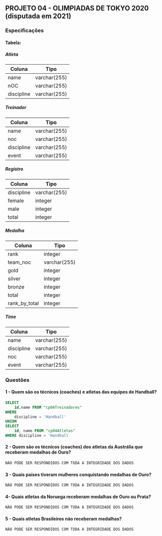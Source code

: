 ## PROJETO 04 - OLIMPIADAS DE TOKYO 2020 (disputada em 2021)

### Especificações

#### Tabela:

##### Atleta

| Coluna     | Tipo         |
| ---------- | ------------ |
| name       | varchar(255) |
| nOC        | varchar(255) |
| discipline | varchar(255) |

##### Treinador

| Coluna     | Tipo         |
| ---------- | ------------ |
| name       | varchar(255) |
| noc        | varchar(255) |
| discipline | varchar(255) |
| event      | varchar(255) |

##### Registro

| Coluna     | Tipo         |
| ---------- | ------------ |
| discipline | varchar(255) |
| female     | integer      |
| male       | integer      |
| total      | integer      |

##### Medalha

| Coluna        | Tipo         |
| ------------- | ------------ |
| rank          | integer      |
| team_noc      | varchar(255) |
| gold          | integer      |
| silver        | integer      |
| bronze        | integer      |
| total         | integer      |
| rank_by_total | integer      |

##### Time

| Coluna     | Tipo         |
| ---------- | ------------ |
| name       | varchar(255) |
| discipline | varchar(255) |
| noc        | varchar(255) |
| event      | varchar(255) |

### Questões

#### 1 - Quem são os técnicos (coaches) e atletas das equipes de Handball?

```sql
SELECT
	id,name FROM "cp04Treinadores"
WHERE
	discipline = 'Handball'
UNION
SELECT
	id, name FROM "cp04Atletas"
WHERE discipline = 'Handball
```

#### 2 - Quem são os técnicos (coaches) dos atletas da Austrália que receberam medalhas de Ouro?

```sql
NÃO PODE SER RESPONDIDOS COM TODA A INTEGRIDADE DOS DADOS
```

#### 3 - Quais países tiveram mulheres conquistando medalhas de Ouro?

```sql
NÃO PODE SER RESPONDIDOS COM TODA A INTEGRIDADE DOS DADOS
```

#### 4- Quais atletas da Noruega receberam medalhas de Ouro ou Prata?

```sql
NÃO PODE SER RESPONDIDOS COM TODA A INTEGRIDADE DOS DADOS
```

#### 5 - Quais atletas Brasileiros não receberam medalhas?

```sql
NÃO PODE SER RESPONDIDOS COM TODA A INTEGRIDADE DOS DADOS
```
